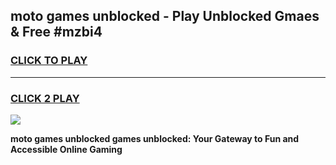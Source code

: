 
## moto games unblocked - Play Unblocked Gmaes & Free #mzbi4
<h3>
<a href="https://premium.freeplayer.one?title=moto_games_unblocked&ref=03M">CLICK TO PLAY</a></h3>
<hr>

<h3>
<a href="https://premium.freeplayer.one?title=moto_games_unblocked&ref=03M">CLICK 2 PLAY</a>
  
</h3>

<a href="https://premium.freeplayer.one?title=moto_games_unblocked&ref=03M"><img src="https://clearcache.store/games.png"></a>


**moto games unblocked games unblocked: Your Gateway to Fun and Accessible Online Gaming**
